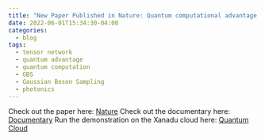 ```yaml
---
title: "New Paper Published in Nature: Quantum computational advantage with a programmable photonic processor"
date: 2022-06-01T15:34:30-04:00
categories:
  - blog
tags:
  - tensor network
  - quantum advantage
  - quantum computation
  - GBS
  - Gaussian Boson Sampling
  - photonics
---
```


Check out the paper here: [Nature](https://www.nature.com/articles/s41586-022-04725-x)
Check out the documentary here: [Documentary](https://www.youtube.com/watch?v=bnX57EjvFVQ)
Run the demonstration on the Xanadu cloud here: [Quantum Cloud](https://xanadu.ai)